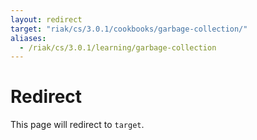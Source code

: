 ```yaml
---
layout: redirect
target: "riak/cs/3.0.1/cookbooks/garbage-collection/"
aliases:
  - /riak/cs/3.0.1/learning/garbage-collection
---
```


# Redirect

This page will redirect to `target`.
